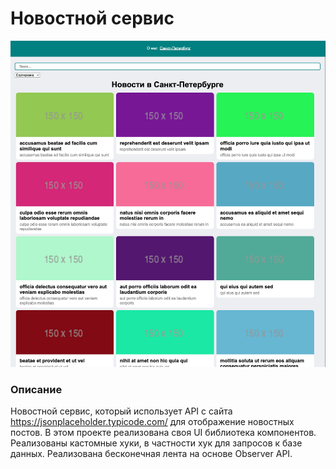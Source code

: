 # Новостной сервис

[![news-service](https://github.com/evn1054/news/blob/news-dev/src/Screenshot.jpg)](https://evn1054.github.io/news/)

### Описание
Новостной сервис, который использует API с сайта https://jsonplaceholder.typicode.com/ для отображение новостных постов. В этом проекте реализована своя UI библиотека компонентов. Реализованы кастомные хуки, в частности хук для запросов к базе данных. Реализована бесконечная лента на основе Observer API.
